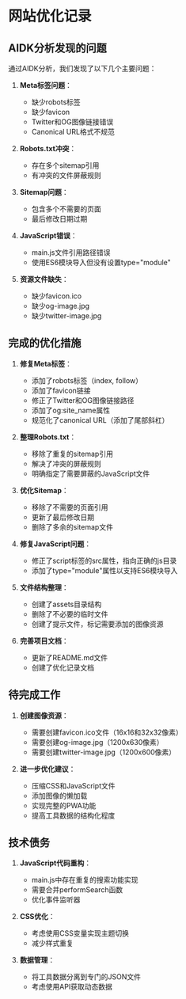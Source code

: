 # 网站优化记录

## AIDK分析发现的问题

通过AIDK分析，我们发现了以下几个主要问题：

1. **Meta标签问题**：
   - 缺少robots标签
   - 缺少favicon
   - Twitter和OG图像链接错误
   - Canonical URL格式不规范

2. **Robots.txt冲突**：
   - 存在多个sitemap引用
   - 有冲突的文件屏蔽规则

3. **Sitemap问题**：
   - 包含多个不需要的页面
   - 最后修改日期过期

4. **JavaScript错误**：
   - main.js文件引用路径错误
   - 使用ES6模块导入但没有设置type="module"

5. **资源文件缺失**：
   - 缺少favicon.ico
   - 缺少og-image.jpg
   - 缺少twitter-image.jpg

## 完成的优化措施

1. **修复Meta标签**：
   - 添加了robots标签（index, follow）
   - 添加了favicon链接
   - 修正了Twitter和OG图像链接路径
   - 添加了og:site_name属性
   - 规范化了canonical URL（添加了尾部斜杠）

2. **整理Robots.txt**：
   - 移除了重复的sitemap引用
   - 解决了冲突的屏蔽规则
   - 明确指定了需要屏蔽的JavaScript文件

3. **优化Sitemap**：
   - 移除了不需要的页面引用
   - 更新了最后修改日期
   - 删除了多余的sitemap文件

4. **修复JavaScript问题**：
   - 修正了script标签的src属性，指向正确的js目录
   - 添加了type="module"属性以支持ES6模块导入

5. **文件结构整理**：
   - 创建了assets目录结构
   - 删除了不必要的临时文件
   - 创建了提示文件，标记需要添加的图像资源

6. **完善项目文档**：
   - 更新了README.md文件
   - 创建了优化记录文档

## 待完成工作

1. **创建图像资源**：
   - 需要创建favicon.ico文件（16x16和32x32像素）
   - 需要创建og-image.jpg（1200x630像素）
   - 需要创建twitter-image.jpg（1200x600像素）

2. **进一步优化建议**：
   - 压缩CSS和JavaScript文件
   - 添加图像的懒加载
   - 实现完整的PWA功能
   - 提高工具数据的结构化程度

## 技术债务

1. **JavaScript代码重构**：
   - main.js中存在重复的搜索功能实现
   - 需要合并performSearch函数
   - 优化事件监听器

2. **CSS优化**：
   - 考虑使用CSS变量实现主题切换
   - 减少样式重复

3. **数据管理**：
   - 将工具数据分离到专门的JSON文件
   - 考虑使用API获取动态数据
